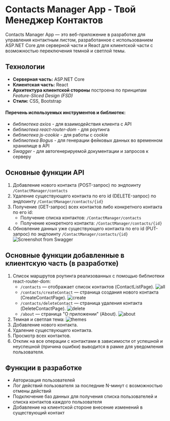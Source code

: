 # Contacts Manager App - Твой Менеджер Контактов
Contacts Manager App — это веб-приложение в разработке для управления контактным листом, разработанное с использованием ASP.NET Core для серверной части и React для клиентской части с возможностью переключения темной и светлой темы. 
## Технологии
- **Серверная часть:** ASP.NET Core
- **Клиентская часть:** React  
- **Архитектура
клиентской стороны** построена по принципам *Feature-Sliced Design (FSD)*
- **Стили:** CSS, Bootstrap   
#### **Перечень используемых инструментов и библиотек:**
- *библиотека axios* - для взаимодействия клиента с API 
- *библиотека react-router-dom* - для роутинга
- *библиотека js-cookie* - для работы с cookie 
- *библиотека Bogus* - для генерации фейковых данных во временном хранилище в API
- *Swagger* - для автогенерируемой документации и запросов к серверу

## Основные функции API
1. Добавление нового контакта (POST-запрос) по эндпоинту `/ContactManager/contacts`
2. Удаление существующего контакта по его id (DELETE-запрос) по эндпоинту `/ContactManager/contacts/{id}`
3. Получение (GET-запрос) всех контактов либо конкретного контакта по его id:
    - Получение списка контактов:  `/ContactManager/contacts`
    - Получение конкретного контакта: `/ContactManager/contacts/{id}`
4. Обновление данных уже существующего контакта по его id (PUT-запрос) по эндпоинту `/ContactManager/contacts/{id}`
![Screenshot from Swagger](https://github.com/user-attachments/assets/73417271-6710-4dcd-b6af-c7fcf1a5f352)
## Основные функции добавленные в клиентскую часть (в разработке)
1. Список маршрутов роутинга реализованных с помощью библиотеки react-router-dom:
    - `/contacts` — отображает список контактов (ContactListPage).
    ![all](https://github.com/user-attachments/assets/1f1b0fe0-89a1-4d0b-ac86-22a28defb26d)
    - `/contacts/createContact` — страница создания нового контакта (CreateContactPage).
    ![create](https://github.com/user-attachments/assets/4cb30385-decf-4e04-a60f-53272519d821)
    - `/contacts/deleteContact` — страница удаления контакта (DeleteContactPage).
    ![delete](https://github.com/user-attachments/assets/f61a1e12-bc1b-4ba1-9600-c5e1b983fdbc)
    - `/about` — страница "О приложении" (About). ![about](https://github.com/user-attachments/assets/dc1f9302-e75f-41dc-b761-7428366b143f)
2. Темная и светлая тема: 
![themes](https://github.com/user-attachments/assets/429caf2a-e6f8-4979-a40a-0ffb0c53215f)
3. Добавление нового контакта.
4. Удаление существующего контакта.
5. Просмотр всех контактов. 
6. Отклик на все операции с контактами в зависимости от успешной и неуспешной (причина ошибки) выводится в рамке для уведомления пользователя. 

## Функции в разработке
- Авторизация пользователей
- Лог действий пользователя за последние N-минут с возможностью отмены действий
- Подключение баз данных для получения списка пользователей и списка контактов каждого пользователя
- Добавление на клиентской стороне внесение изменений в существующий контакт